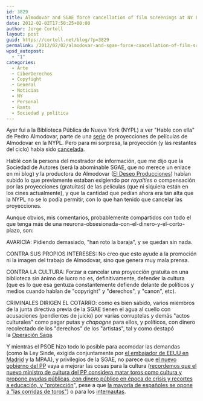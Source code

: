 ```yaml
---
id: 3829
title: Almodovar and SGAE force cancellation of film screenings at NY Library
date: 2012-02-02T17:50:25+00:00
author: Jorge Cortell
layout: post
guid: https://cortell.net/blog/?p=3829
permalink: /2012/02/02/almodovar-and-sgae-force-cancellation-of-film-screenings-at-ny-library/
wpsd_autopost:
  - "1"
categories:
  - Arte
  - CiberDerechos
  - Copyfight
  - General
  - Noticias
  - NY
  - Personal
  - Rants
  - Sociedad y polí­tica
---
```

Ayer fui a la Biblioteca Pública de Nueva York (NYPL) a ver "Hable con ella" de Pedro Almodovar, parte de una <a title="https://www.nypl.org/blog/2011/12/06/films-pedro-almodovar" href="https://www.nypl.org/blog/2011/12/06/films-pedro-almodovar" target="_blank">serie</a> de proyecciones de películas de Almodovar en la NYPL. Pero para mi sorpresa, la proyección (y las restantes del ciclo) había sido <a title="https://www.nypl.org/locations/tid/45/node/146950?lref=45%2Fcalendar" href="https://www.nypl.org/locations/tid/45/node/146950?lref=45%2Fcalendar" target="_blank">cancelada</a>.

Hablé con la persona del mostrador de información, que me dijo que la Sociedad de Autores (será la abominable SGAE, que no merece un enlace en mi blog) y la productora de Almodovar (<a title="https://www.eldeseo.es/eldeseo.asp" href="https://www.eldeseo.es/eldeseo.asp" target="_blank">El Deseo Producciones</a>) habían subido lo que previamente estaban exigiendo por _royalties_ o compensación por las proyecciones (gratuitas) de las películas (que ni siquiera están en los cines actualmente), y que la cantidad que pedían ahora era tan alta que la NYPL no se lo podía permitir, con lo que han tenido que cancelar las proyecciones.

Aunque obvios, mis comentarios, probablemente compartidos con todo el que tenga más de una neurona-obsesionada-con-el-dinero-y-el-corto-plazo, son:

AVARICIA: Pidiendo demasiado, "han roto la baraja", y se quedan sin nada.

CONTRA SUS PROPIOS INTERESES: No creo que esto ayude a la promoción ni la imagen del trabajo de Almodovar, sino que genera muy mala prensa.

CONTRA LA CULTURA: Forzar a cancelar una proyección gratuita en una biblioteca sin ánimo de lucro no es, definitivamente, defender la cultura (que es lo que esa gentuza constantemente defiende delante de políticos y medios cuando hablan de "copyright" y "derechos", y "canon", etc).

CRIMINALES DIRIGEN EL COTARRO: como es bien sabido, varios miembros de la junta directiva previa de la SGAE tienen el agua al cuello con acusaciones (pendientes de juicio) por varias corruptelas y demás "actos culturales" como pagar putas y _chapagne_ para ellos, y políticos, con dinero recolectado de los "derechos" de los "artistas", tal y como destapó la <a title="https://es.wikipedia.org/wiki/Operaci%C3%B3n_Saga" href="https://es.wikipedia.org/wiki/Operaci%C3%B3n_Saga" target="_blank">Operación Saga</a>.

Y mientras el PSOE hizo todo lo posible para acomodar las demandas (como la Ley Sinde, exigida conjuntamente por <a title="https://www.elpais.com/articulo/espana/Cable/presiones/Espana/combata/pirateria/elpepuesp/20101203elpepunac_46/Tes" href="https://www.elpais.com/articulo/espana/Cable/presiones/Espana/combata/pirateria/elpepuesp/20101203elpepunac_46/Tes" target="_blank">el embajador de EEUU en Madrid</a> y la MPAA), y privilegios de la SGAE, no parece que <a title="https://noticias.lainformacion.com/economia-negocios-y-finanzas/empresas/eeuu-ve-muy-buena-senal-que-el-gobierno-del-pp-aprobara-rapido-la-ley-sinde_zDorQBBJdZUpL8xKnEtBa3/" href="https://noticias.lainformacion.com/economia-negocios-y-finanzas/empresas/eeuu-ve-muy-buena-senal-que-el-gobierno-del-pp-aprobara-rapido-la-ley-sinde_zDorQBBJdZUpL8xKnEtBa3/" target="_blank">el nuevo gobierno del PP</a> vaya a mejorar las cosas para la cultura (<a title="https://www.20minutos.es/noticia/1295547/0/wert/cambio/modelo-negocio-consumo/" href="https://www.20minutos.es/noticia/1295547/0/wert/cambio/modelo-negocio-consumo/" target="_blank">recordemos que el nuevo ministro de cultura del PP considera matar toros como cultura y propone ayudas públicas, con dinero público en época de crisis y recortes a educación, y "protección</a>", pese a que <a title="https://www.slideshare.net/MartaEstebanMiano/los-espaoles-y-los-toros-encuestas" href="https://www.slideshare.net/MartaEstebanMiano/los-espaoles-y-los-toros-encuestas" target="_blank">la mayoría de españoles se opone a "las corridas de toros"</a>) o para los <a title="https://www.internautas.org/pagweb/22.html" href="https://www.internautas.org/pagweb/22.html" target="_blank">internautas</a>.